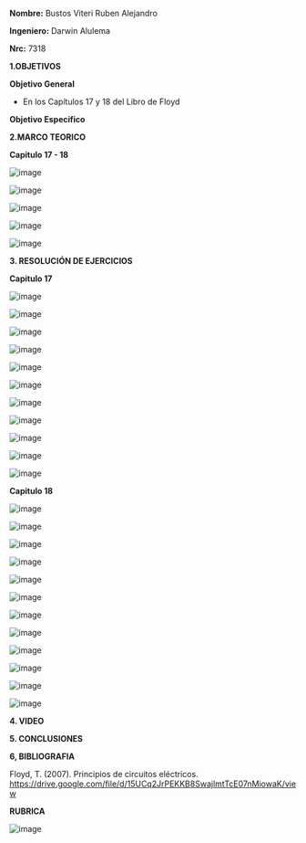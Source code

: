 **Nombre:** Bustos Viteri Ruben Alejandro

**Ingeniero:** Darwin Alulema

**Nrc:** 7318

**1.OBJETIVOS**

**Objetivo General**

* En los Capítulos 17 y 18 del Libro de Floyd 

**Objetivo Especifico**

**2.MARCO TEORICO**

**Capitulo 17 - 18**

![image](https://user-images.githubusercontent.com/105680588/187322913-4db93965-f65f-4806-926e-b86abae58403.png)

![image](https://user-images.githubusercontent.com/105680588/187322938-019046e6-e0a9-412c-904c-ae80832b1a05.png)

![image](https://user-images.githubusercontent.com/105680588/187322975-3bf4f3b8-8c3f-45f1-bbef-30a2a8c8b3e2.png)

![image](https://user-images.githubusercontent.com/105680588/187323030-66a024ca-8c71-4b9f-886e-31cecc807f64.png)

![image](https://user-images.githubusercontent.com/105680588/187323065-63331a6d-9cad-43f2-9d66-afb7515cf7b4.png)


**3. RESOLUCIÓN DE EJERCICIOS**

**Capitulo 17**

![image](https://user-images.githubusercontent.com/105680588/187354473-821fb26c-9c03-4513-8a90-a63d464a8b54.png)

![image](https://user-images.githubusercontent.com/105680588/187354537-c876f62d-686d-4858-b571-bcd71cd8a948.png)

![image](https://user-images.githubusercontent.com/105680588/187354572-17082bbb-1fd6-4ae5-b7a6-0c15bd1627d4.png)

![image](https://user-images.githubusercontent.com/105680588/187354627-f6d327e8-8551-4b87-b86c-9132ddda37f2.png)

![image](https://user-images.githubusercontent.com/105680588/187354678-00b738c7-a938-4e70-99c5-204b1a377732.png)

![image](https://user-images.githubusercontent.com/105680588/187354713-de35e478-a1a0-4ed4-a782-30d85714b84c.png)

![image](https://user-images.githubusercontent.com/105680588/187354763-84421ae6-844d-4972-9371-96dbf78e89fc.png)

![image](https://user-images.githubusercontent.com/105680588/187354821-19e2573f-77fd-4028-bc17-7870c1261dcd.png)

![image](https://user-images.githubusercontent.com/105680588/187354885-45766f31-a126-4417-9654-ff033ec308a3.png)

![image](https://user-images.githubusercontent.com/105680588/187354924-364efc6b-1398-4fe6-ad88-c1176cd54263.png)

![image](https://user-images.githubusercontent.com/105680588/187354960-eff6df24-e2e7-47cb-972b-831dd5733c2d.png)

**Capitulo 18**

![image](https://user-images.githubusercontent.com/105680588/187356392-c19d3d92-24a9-44e8-aaa5-5c6071ad0d09.png)

![image](https://user-images.githubusercontent.com/105680588/187356428-361f3636-7467-40c0-8e4a-ededa7d5fd1b.png)

![image](https://user-images.githubusercontent.com/105680588/187356507-911b6143-9bbf-4e01-af4e-28aaa9cc18d5.png)

![image](https://user-images.githubusercontent.com/105680588/187356533-fbd05f9c-fffa-4f4e-8181-555a9c6015d3.png)

![image](https://user-images.githubusercontent.com/105680588/187356556-d0f97b3d-09ba-4086-8bfb-e89b8fdfb2f1.png)

![image](https://user-images.githubusercontent.com/105680588/187356586-bef299f9-5b58-4c48-8bd2-1c7d478d56f3.png)

![image](https://user-images.githubusercontent.com/105680588/187356632-e28abe61-8680-4d2f-a0db-77f51a376105.png)

![image](https://user-images.githubusercontent.com/105680588/187356690-dcb3d6d1-24db-4fe3-91a3-b0345d4e22c0.png)

![image](https://user-images.githubusercontent.com/105680588/187356746-9cf40226-b862-4992-bbae-7c45c3f0422f.png)

![image](https://user-images.githubusercontent.com/105680588/187356785-02cc2b8d-ffc1-4c52-bcc3-6271f1bfcc36.png)

![image](https://user-images.githubusercontent.com/105680588/187356817-28c585ad-a8d2-4590-8b2c-e1fa0750ea60.png)

![image](https://user-images.githubusercontent.com/105680588/187356843-6c079f81-6d51-4b68-b0ba-3fa6cd0af688.png)

**4. VIDEO**

**5. CONCLUSIONES**

**6, BIBLIOGRAFIA**

Floyd, T. (2007). Principios de circuitos eléctricos. https://drive.google.com/file/d/15UCq2JrPEKKB8SwajlmtTcE07nMiowaK/view

**RUBRICA**

![image](https://user-images.githubusercontent.com/105680588/187305842-0b759aa2-8e0b-4e4d-a3ba-280798f5fbef.png)

